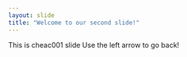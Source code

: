 ```yaml
---
layout: slide
title: "Welcome to our second slide!"
---
```

This is cheac001 slide
Use the left arrow to go back!